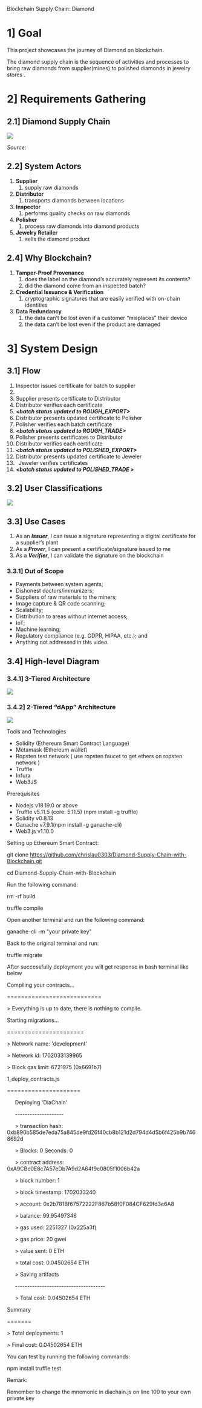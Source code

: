 <a name="_j1dzk59pydum"></a>Blockchain Supply Chain: Diamond
# <a name="_uglnqryuygy1"></a>1] Goal
This project showcases the journey of Diamond on blockchain.

The diamond supply chain is the sequence of activities and processes to bring raw diamonds from supplier(mines) to polished diamonds in jewelry stores .

# <a name="_2kis8k5qx05m"></a>2] Requirements Gathering
## <a name="_95hjnsqf89iu"></a>2.1] Diamond Supply Chain
![](Aspose.Words.d60bbe55-9a7a-4b50-b6a9-5aebd57b90ca.001.png)

*Source:* 
## <a name="_s9yzdjfukr2"></a>2.2] System Actors
1. **Supplier**
   1. supply raw diamonds
1. **Distributor**
   1. transports diamonds between locations
1. **Inspector**
   1. performs quality checks on raw diamonds
1. **Polisher**
   1. process raw diamonds into diamond products
1. **Jewelry Retailer**
   1. sells the diamond product

## <a name="_szsa62uhtyko"></a>2.4] Why Blockchain?
1. **Tamper-Proof Provenance**
   1. does the label on the diamond’s accurately represent its contents?
   1. did the diamond come from an inspected batch?
1. **Credential Issuance & Verification**
   1. cryptographic signatures that are easily verified with on-chain identities
1. **Data Redundancy**
   1. the data can’t be lost even if a customer “misplaces” their device
   1. the data can’t be lost even if the product are damaged
# <a name="_47i8ei5qmtyl"></a>
# <a name="_efg3v19t08au"></a>3] System Design
## <a name="_s258j3ox3vz2"></a>3.1] Flow
1. Inspector issues certificate for batch to supplier
1. ***<batch status updated to SUPPLIED>***
1. Supplier presents certificate to Distributor
1. Distributor verifies each certificate
1. ***<batch status updated to ROUGH\_EXPORT>***
1. Distributor presents updated certificate to Polisher
1. Polisher verifies each batch certificate
1. ***<batch status updated to ROUGH\_TRADE>***
1. Polisher presents certificates to Distributor
1. Distributor verifies each certificate
1. ***<batch status updated to POLISHED\_EXPORT>***
1. Distributor presents updated certificate to Jeweler
1. ` `Jeweler verifies certificates
1. ***<batch status updated to POLISHED\_TRADE >***
## <a name="_n7wsp7frcbz1"></a>3.2] User Classifications
![](Aspose.Words.d60bbe55-9a7a-4b50-b6a9-5aebd57b90ca.002.png)
## <a name="_2t118p6sl17h"></a>3.3] Use Cases
1. As an ***Issuer***, I can issue a signature representing a digital certificate for a supplier’s plant
1. As a ***Prover***, I can present a certificate/signature issued to me
1. As a ***Verifier***, I can validate the signature on the blockchain
### <a name="_m24yuqi110fv"></a>3.3.1] Out of Scope
- Payments between system agents;
- Dishonest doctors/immunizers;
- Suppliers of raw materials to the miners;
- Image capture & QR code scanning;
- Scalability;
- Distribution to areas without internet access;
- IoT;
- Machine learning;
- Regulatory compliance (e.g. GDPR, HIPAA, etc.); and
- Anything not addressed in this video.

## <a name="_ij7e6kns825"></a>3.4] High-level Diagram
### <a name="_vbgkwh4hdqoq"></a>3.4.1] 3-Tiered Architecture
![](Aspose.Words.d60bbe55-9a7a-4b50-b6a9-5aebd57b90ca.003.png)
### <a name="_wfhxvu5hls6y"></a>3.4.2] 2-Tiered “dApp” Architecture
![](Aspose.Words.d60bbe55-9a7a-4b50-b6a9-5aebd57b90ca.004.png)





Tools and Technologies

- Solidity (Ethereum Smart Contract Language)
- Metamask (Ethereum wallet)
- Ropsten test network ( use ropsten faucet to get ethers on ropsten network )
- Truffle
- Infura
- Web3JS

Prerequisites

- Nodejs v18.19.0 or above
- Truffle v5.11.5 (core: 5.11.5) (npm install -g truffle)
- Solidity v0.8.13
- Ganache v7.9.1(npm install -g ganache-cli)
- Web3.js v1.10.0

Setting up Ethereum Smart Contract:

git clone https://github.com/chrislau0303/Diamond-Supply-Chain-with-Blockchain.git

cd Diamond-Supply-Chain-with-Blockchain

Run the following command:

rm -rf build

truffle compile

Open another terminal and run the following command:

ganache-cli -m "your private key"


Back to the original terminal and run:

truffle migrate

After successfully deployment you will get response in bash terminal like below

Compiling your contracts...

\===========================

\> Everything is up to date, there is nothing to compile.

Starting migrations...

\======================

\> Network name:    'development'

\> Network id:      1702033139965

\> Block gas limit: 6721975 (0x6691b7)

1\_deploy\_contracts.js

\=====================

`   `Deploying 'DiaChain'

`   `--------------------

`   `> transaction hash:    0xb890b585de7eda75a845de9fd26f40cb8b121d2d794d4d5b6f425b9b7468692d

`   `> Blocks: 0            Seconds: 0

`   `> contract address:    0xA9CBc0E8c7A57eDb7A9d2A64f9c0805f1006b42a

`   `> block number:        1

`   `> block timestamp:     1702033240

`   `> account:             0x2b781Bf67572222F867b58f0F084CF629fd3e6A8

`   `> balance:             99.95497346

`   `> gas used:            2251327 (0x225a3f)

`   `> gas price:           20 gwei

`   `> value sent:          0 ETH

`   `> total cost:          0.04502654 ETH

`   `> Saving artifacts

`   `-------------------------------------

`   `> Total cost:          0.04502654 ETH

Summary

\=======

\> Total deployments:   1

\> Final cost:          0.04502654 ETH

You can test by running the following commands:

npm install
truffle test

Remark:

Remember to change the mnemonic in diachain.js on line 100 to your own private key


